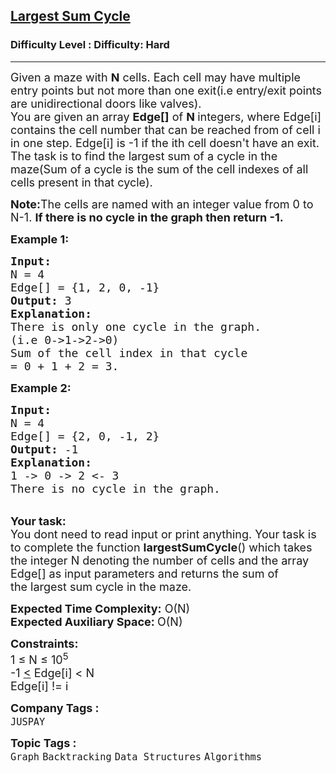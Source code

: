 <h2><a href="https://www.geeksforgeeks.org/problems/largest-sum-cycle--170645/1?page=4&category=Graph&sortBy=submissions">Largest Sum Cycle</a></h2><h3>Difficulty Level : Difficulty: Hard</h3><hr><div class="problems_problem_content__Xm_eO"><p><span style="font-size:18px">Given a maze with&nbsp;<strong>N</strong>&nbsp;cells. Each cell may have multiple entry points but not more than one exit(i.e entry/exit points are unidirectional doors like valves).<br>
You are given an array&nbsp;<strong>Edge[]</strong>&nbsp;of&nbsp;<strong>N&nbsp;</strong>integers,&nbsp;where Edge[i] contains the cell number that can be reached from of&nbsp;cell&nbsp;i in one step. Edge[i] is -1 if the ith cell doesn't have an exit.&nbsp;<br>
The task is to find the&nbsp;largest sum of a cycle in the maze(Sum of a cycle is the sum of the cell indexes of all cells present in that cycle).</span></p>

<p><span style="font-size:18px"><strong>Note:</strong>The cells are named with an integer value from 0 to N-1. <strong>If there is no cycle in the graph then return -1.</strong></span></p>

<p><span style="font-size:18px"><strong><strong>Example 1:</strong></strong></span></p>

<pre><span style="font-size:18px"><strong><strong>Input:</strong>
</strong>N = 4
Edge[] = {1, 2, 0, -1}<strong>
<strong>Output:</strong> </strong>3<strong>
<strong>Explanation</strong>: 
</strong>There is only one cycle in the graph.
(i.e 0-&gt;1-&gt;2-&gt;0)
Sum of the cell index in that cycle 
= 0 + 1 + 2 = 3.
</span></pre>

<p><span style="font-size:18px"><strong><strong>Example 2:</strong></strong></span></p>

<pre><span style="font-size:18px"><strong><strong>Input:</strong>
</strong>N = 4 
Edge[] = {2, 0, -1, 2}<strong>
<strong>Output:</strong> </strong>-1<strong>
<strong>Explanation</strong>:
</strong>1 -&gt; 0 -&gt; 2 &lt;- 3
There is no cycle in the graph.
</span></pre>

<p><br>
<span style="font-size:18px"><strong><strong>Your task:</strong></strong><br>
You dont need to read input or print anything. Your task is to complete the function&nbsp;<strong>largestSumCycle</strong>()&nbsp;which takes the integer N&nbsp;denoting the number of cells&nbsp;and the array Edge[]&nbsp;as input parameters and returns the sum of the&nbsp;largest sum cycle in the maze.</span></p>

<p><span style="font-size:18px"><strong><strong>Expected Time Complexity:</strong></strong>&nbsp;O(N)<br>
<strong><strong>Expected Auxiliary Space:&nbsp;</strong></strong>O(N)</span></p>

<p><span style="font-size:18px"><strong><strong>Constraints:</strong></strong><br>
1 ≤ N&nbsp;≤ 10<sup>5</sup><br>
-1&nbsp;<u>&lt;</u>&nbsp;Edge[i] &lt; N<br>
Edge[i] != i</span></p>
</div><p><span style=font-size:18px><strong>Company Tags : </strong><br><code>JUSPAY</code>&nbsp;<br><p><span style=font-size:18px><strong>Topic Tags : </strong><br><code>Graph</code>&nbsp;<code>Backtracking</code>&nbsp;<code>Data Structures</code>&nbsp;<code>Algorithms</code>&nbsp;